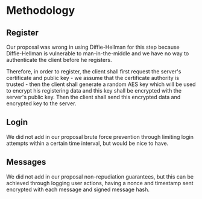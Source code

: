 # Methodology

## Register

Our proposal was wrong in using Diffie-Hellman for this step because Diffie-Hellman is vulnerable to man-in-the-middle and we have no way to authenticate the client before he registers.

Therefore, in order to register, the client shall first request the server's certificate and public key - we assume that the certificate authority is trusted - then the client shall generate a random AES key which will be used to encrypt his registering data and this key shall be encrypted with the server's public key. Then the client shall send this encrypted data and encrypted key to the server.

## Login

We did not add in our proposal brute force prevention through limiting login attempts within a certain time interval, but would be nice to have.

## Messages

We did not add in our proposal non-repudiation guarantees, but this can be achieved through logging user actions, having a nonce and timestamp sent encrypted with each message and signed message hash.